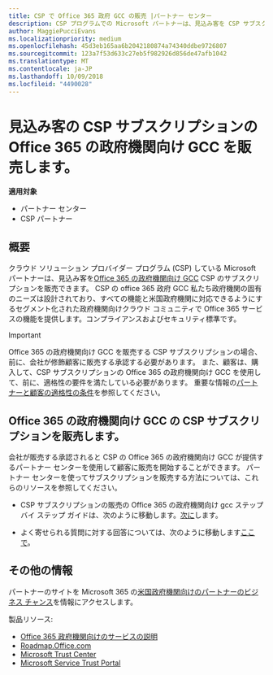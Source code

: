 ```yaml
---
title: CSP で Office 365 政府 GCC の販売 |パートナー センター
description: CSP プログラムでの Microsoft パートナーは、見込み客を CSP サブスクリプションの Office 365 の政府機関向け GCC を販売できます。 CSP の office 365 政府 GCC 地方自治体の行政契約者と米国政府機関向けに設計されたクラウドの生産性のサービスのスイートは、経済、および連邦の防御、状態、ローカル、先住民連邦機関が含まれています。
author: MaggiePucciEvans
ms.localizationpriority: medium
ms.openlocfilehash: 45d3eb165aa6b2042180874a74340ddbe9726807
ms.sourcegitcommit: 123a7f53d633c27eb5f982926d856de47afb1042
ms.translationtype: MT
ms.contentlocale: ja-JP
ms.lasthandoff: 10/09/2018
ms.locfileid: "4490028"
---
```

# <a name="sell-office-365-government-gcc-for-csp-subscriptions-to-qualified-customers"></a>見込み客の CSP サブスクリプションの Office 365 の政府機関向け GCC を販売します。

**適用対象**

-  パートナー センター
-  CSP パートナー


## <a name="overview"></a>概要

クラウド ソリューション プロバイダー プログラム (CSP) している Microsoft パートナーは、見込み客を[Office 365 の政府機関向け GCC](https://www.microsoft.com/microsoft-365/partners/governmentforCSP) CSP のサブスクリプションを販売できます。 CSP の office 365 政府 GCC 私たち政府機関の固有のニーズは設計されており、すべての機能と米国政府機関に対応できるようにするセグメント化された政府機関向けクラウド コミュニティで Office 365 サービスの機能を提供します。コンプライアンスおよびセキュリティ標準です。 

>[!IMPORTANT] 
>Office 365 の政府機関向け GCC を販売する CSP サブスクリプションの場合、前に、会社が修飾顧客に販売する承認する必要があります。 また、顧客は、購入して、CSP サブスクリプションの Office 365 の政府機関向け GCC を使用して、前に、適格性の要件を満たしている必要があります。 重要な情報の[パートナーと顧客の適格性の条件](csp-gcc-validate.md)を参照してください。


## <a name="sell-office-365-government-gcc-for-csp-subscriptions"></a>Office 365 の政府機関向け GCC の CSP サブスクリプションを販売します。

会社が販売する承認されると CSP の Office 365 の政府機関向け GCC が提供するパートナー センターを使用して顧客に販売を開始することができます。 パートナー センターを使ってサブスクリプションを販売する方法については、これらのリソースを参照してください。 

-   CSP サブスクリプションの販売の Office 365 の政府機関向け gcc ステップ バイ ステップ ガイドは、次のように移動します。[次に](https://go.microsoft.com/fwlink/?linkid=2007323)します。  

-   よく寄せられる質問に対する回答については、次のように移動します[ここで](https://o365pp.blob.core.windows.net/media/Resources/GCC/Office%20365%20Government%20GCC%20for%20CSP%20Partner%20FAQ.docx)。


## <a name="additional-resources"></a>その他の情報

パートナーのサイトを Microsoft 365 の[米国政府機関向けのパートナーのビジネス チャンス](https://www.microsoft.com/microsoft-365/partners/governmentforCSP)を情報にアクセスします。

製品リソース:

- [Office 365 政府機関向けのサービスの説明](https://technet.microsoft.com/library/mt774581.aspx)
- [Roadmap.Office.com](https://products.office.com/business/office-365-roadmap)
- [Microsoft Trust Center](https://www.microsoft.com/TrustCenter/)
- [Microsoft Service Trust Portal](https://aka.ms/STP)


